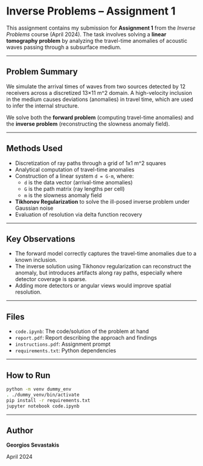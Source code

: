 # Inverse Problems – Assignment 1

This assignment contains my submission for **Assignment 1** from the *Inverse Problems* course (April 2024). The task involves solving a **linear tomography problem** by analyzing the travel-time anomalies of acoustic waves passing through a subsurface medium.

---

## Problem Summary

We simulate the arrival times of waves from two sources detected by 12 receivers across a discretized 13×11 m^2 domain. A high-velocity inclusion in the medium causes deviations (anomalies) in travel time, which are used to infer the internal structure.

We solve both the **forward problem** (computing travel-time anomalies) and the **inverse problem** (reconstructing the slowness anomaly field).

---

## Methods Used

- Discretization of ray paths through a grid of 1x1 m^2 squares
- Analytical computation of travel-time anomalies
- Construction of a linear system `d = G·m`, where:
  - `d` is the data vector (arrival-time anomalies)
  - `G` is the path matrix (ray lengths per cell)
  - `m` is the slowness anomaly field
- **Tikhonov Regularization** to solve the ill-posed inverse problem under Gaussian noise
- Evaluation of resolution via delta function recovery

---

## Key Observations

- The forward model correctly captures the travel-time anomalies due to a known inclusion.
- The inverse solution using Tikhonov regularization can reconstruct the anomaly, but introduces artifacts along ray paths, especially where detector coverage is sparse.
- Adding more detectors or angular views would improve spatial resolution.

---

## Files

- `code.ipynb`: The code/solution of the problem at hand
- `report.pdf`: Report describing the approach and findings
- `instructions.pdf`: Assignment prompt
- `requirements.txt`: Python dependencies

---

## How to Run
```bash
python -m venv dummy_env
. ./dummy_venv/bin/activate
pip install -r requirements.txt
jupyter notebook code.ipynb
```
---

## Author

**Georgios Sevastakis**  

April 2024
